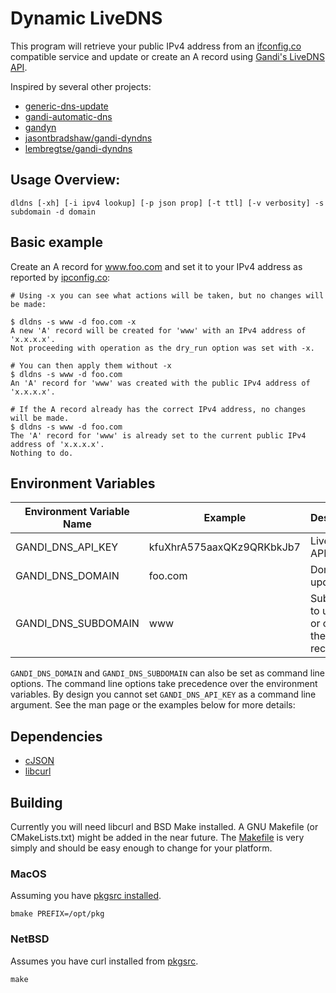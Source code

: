 # Dynamic LiveDNS 

This program will retrieve your public IPv4 address from an
[ifconfig.co](https://ifconfig.co/) compatible service and update or
create an A record using [Gandi's LiveDNS API](https://doc.livedns.gandi.net).

Inspired by several other projects:

- [generic-dns-update](https://crates.io/crates/generic-dns-update)
- [gandi-automatic-dns](https://github.com/brianpcurran/gandi-automatic-dns)
- [gandyn](https://github.com/Chralu/gandyn)
- [jasontbradshaw/gandi-dyndns](https://github.com/jasontbradshaw/gandi-dyndns)
- [lembregtse/gandi-dyndns](https://github.com/lembregtse/gandi-dyndns)


## Usage Overview:

```
dldns [-xh] [-i ipv4 lookup] [-p json prop] [-t ttl] [-v verbosity] -s subdomain -d domain
```

## Basic example

Create an A record for www.foo.com and set it to your IPv4 address as reported by [ipconfig.co](https://ifconfig.co/):

```
# Using -x you can see what actions will be taken, but no changes will be made:

$ dldns -s www -d foo.com -x
A new 'A' record will be created for 'www' with an IPv4 address of 'x.x.x.x'.
Not proceeding with operation as the dry_run option was set with -x.

# You can then apply them without -x
$ dldns -s www -d foo.com
An 'A' record for 'www' was created with the public IPv4 address of 'x.x.x.x'.

# If the A record already has the correct IPv4 address, no changes will be made.
$ dldns -s www -d foo.com
The 'A' record for 'www' is already set to the current public IPv4 address of 'x.x.x.x'.
Nothing to do.
```

## Environment Variables

| Environment Variable Name | Example                   | Description                                | Required |
|---------------------------|---------------------------|--------------------------------------------|----------|
| GANDI_DNS_API_KEY         | kfuXhrA575aaxQKz9QRKbkJb7 | LiveDNS API Key                            | Yes      |
| GANDI_DNS_DOMAIN          | foo.com                   | Domain to update                           | No       |
| GANDI_DNS_SUBDOMAIN       | www                       | Subdomain to update or create the A record | No       |

`GANDI_DNS_DOMAIN` and `GANDI_DNS_SUBDOMAIN` can also be set as command line options.
The command line options take precedence over the environment variables.
By design you cannot set `GANDI_DNS_API_KEY` as a command line argument.
See the man page or the examples below for more details:


## Dependencies

- [cJSON](https://github.com/DaveGamble/cJSON)
- [libcurl](https://curl.haxx.se/libcurl/)

## Building

Currently you will need libcurl and BSD Make installed. A GNU Makefile (or CMakeLists.txt)
might be added in the near future. The [Makefile](Makefile) is very simply and should be
easy enough to change for your platform.

### MacOS
Assuming you have [pkgsrc installed](https://pkgsrc.joyent.com/install-on-osx/).

```
bmake PREFIX=/opt/pkg
```

### NetBSD
Assumes you have curl installed from [pkgsrc](https://www.pkgsrc.org/).

```
make
```
